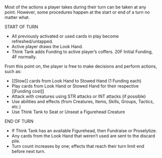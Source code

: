 Most of the actions a player takes during their turn can be taken at any point. However, some procedures happen at the start or end of a turn no matter what.

START OF TURN
 - All previously activated or used cards in play become refreshed/untapped.
 - Active player draws the Look Hand.
 - Think Tank adds Funding to active player’s coffers. 20F Initial Funding, 4F normally.

From this point on, the player is free to make decisions and perform actions, such as:
 - [[Stow]] cards from Look Hand to Stowed Hand (1 Funding each)
 - Play cards from Look Hand or Stowed Hand for their respective [[Funding cost]]
 - Attack with creatures using STR attacks or INT attacks (if possible)
 - Use abilities and effects (from Creatures, Items, Skills, Groups, Tactics, etc.)
 - Use Think Tank to Seat or Unseat a Figurehead Creature

END OF TURN
 - If Think Tank has an available Figurehead, then Fundraise or Proselytize.
 - Any cards from the Look Hand that weren’t used are sent to the discard pile.
 - Turn count increases by one; effects that reach their turn limit end before next turn. 